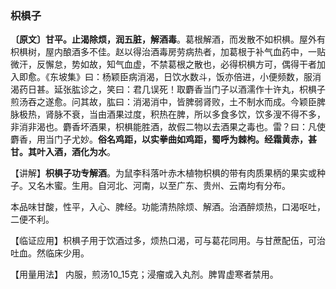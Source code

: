 ### 枳椇子

**〔原文〕甘平。止渴除烦，润五脏，解酒毒**。葛根解酒，而发散不如枳椇。屋外有枳椇树，屋内酿酒多不佳。赵以得治酒毒房劳病热者，加葛根于补气血药中，一贴微汗，反懈怠，势如故，知气血虚，不禁葛根之散也，必得枳椇方可，偶得干者加入即愈。《东坡集》曰：杨颖臣病消渴，日饮水数斗，饭亦倍进，小便频数，服消渴药日甚。延张肱诊之，笑曰：君几误死！取麝香当门子以酒濡作十许丸，枳椇子煎汤吞之遂愈。问其故，肱曰：消渴消中，皆脾弱肾败，土不制水而成。今颖臣脾脉极热，肾脉不衰，当由酒果过度，积热在脾，所以多食多饮，饮多溲不得不多，非消非渴也。麝香坏酒果，枳椇能胜酒，故假二物以去酒果之毒也。雷？曰：凡使麝香，用当门子尤妙。**俗名鸡距，以实拳曲如鸡距，蜀呼为棘枸。经霜黄赤，甚甘。其叶入酒，酒化为水**。

【讲解】**枳椇子功专解酒**。为鼠李科落叶赤木植物枳椇的带有肉质果柄的果实或种子。又名木蜜。生用。自河北、河南，以至广东、贵州、云南均有分布。

本品味甘酸，性平，入心、脾经。功能清热除烦、解酒。治酒醉烦热，口渴呕吐，二便不利。

【临证应用】枳椇子用于饮酒过多，烦热口渴，可与葛花同用。与甘蔗配伍，可治吐血。然临床少用。

【用量用法】 内服，煎汤10_15克；浸瘤或入丸剂。脾胃虚寒者禁用。

